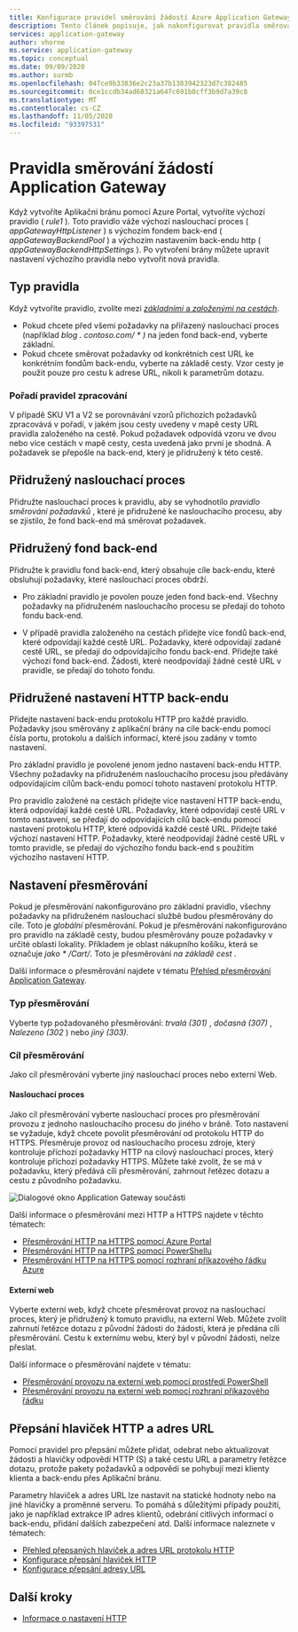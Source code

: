 ```yaml
---
title: Konfigurace pravidel směrování žádostí Azure Application Gateway
description: Tento článek popisuje, jak nakonfigurovat pravidla směrování žádostí Azure Application Gateway.
services: application-gateway
author: vhorne
ms.service: application-gateway
ms.topic: conceptual
ms.date: 09/09/2020
ms.author: surmb
ms.openlocfilehash: 047ce9b33836e2c23a37b1383942323d7c382485
ms.sourcegitcommit: 0ce1ccdb34ad60321a647c691b0cff3b9d7a39c8
ms.translationtype: MT
ms.contentlocale: cs-CZ
ms.lasthandoff: 11/05/2020
ms.locfileid: "93397531"
---
```

# <a name="application-gateway-request-routing-rules"></a>Pravidla směrování žádostí Application Gateway

Když vytvoříte Aplikační bránu pomocí Azure Portal, vytvoříte výchozí pravidlo ( *rule1* ). Toto pravidlo váže výchozí naslouchací proces ( *appGatewayHttpListener* ) s výchozím fondem back-end ( *appGatewayBackendPool* ) a výchozím nastavením back-endu http ( *appGatewayBackendHttpSettings* ). Po vytvoření brány můžete upravit nastavení výchozího pravidla nebo vytvořit nová pravidla.

## <a name="rule-type"></a>Typ pravidla

Když vytvoříte pravidlo, zvolíte mezi [ *základními* a *založenými na cestách*](./application-gateway-components.md#request-routing-rules).

- Pokud chcete před všemi požadavky na přiřazený naslouchací proces (například *blog <i></i> . contoso.com/ \* )* na jeden fond back-end, vyberte základní.
- Pokud chcete směrovat požadavky od konkrétních cest URL ke konkrétním fondům back-endu, vyberte na základě cesty. Vzor cesty je použit pouze pro cestu k adrese URL, nikoli k parametrům dotazu.

### <a name="order-of-processing-rules"></a>Pořadí pravidel zpracování

V případě SKU V1 a V2 se porovnávání vzorů příchozích požadavků zpracovává v pořadí, v jakém jsou cesty uvedeny v mapě cesty URL pravidla založeného na cestě. Pokud požadavek odpovídá vzoru ve dvou nebo více cestách v mapě cesty, cesta uvedená jako první je shodná. A požadavek se přepošle na back-end, který je přidružený k této cestě.

## <a name="associated-listener"></a>Přidružený naslouchací proces

Přidružte naslouchací proces k pravidlu, aby se vyhodnotilo *pravidlo směrování požadavků* , které je přidružené ke naslouchacího procesu, aby se zjistilo, že fond back-end má směrovat požadavek.

## <a name="associated-back-end-pool"></a>Přidružený fond back-end

Přidružte k pravidlu fond back-end, který obsahuje cíle back-endu, které obsluhují požadavky, které naslouchací proces obdrží.

 - Pro základní pravidlo je povolen pouze jeden fond back-end. Všechny požadavky na přidruženém naslouchacího procesu se předají do tohoto fondu back-end.

 - V případě pravidla založeného na cestách přidejte více fondů back-end, které odpovídají každé cestě URL. Požadavky, které odpovídají zadané cestě URL, se předají do odpovídajícího fondu back-end. Přidejte také výchozí fond back-end. Žádosti, které neodpovídají žádné cestě URL v pravidle, se předají do tohoto fondu.

## <a name="associated-back-end-http-setting"></a>Přidružené nastavení HTTP back-endu

Přidejte nastavení back-endu protokolu HTTP pro každé pravidlo. Požadavky jsou směrovány z aplikační brány na cíle back-endu pomocí čísla portu, protokolu a dalších informací, které jsou zadány v tomto nastavení.

Pro základní pravidlo je povolené jenom jedno nastavení back-endu HTTP. Všechny požadavky na přidruženém naslouchacího procesu jsou předávány odpovídajícím cílům back-endu pomocí tohoto nastavení protokolu HTTP.

Pro pravidlo založené na cestách přidejte více nastavení HTTP back-endu, která odpovídají každé cestě URL. Požadavky, které odpovídají cestě URL v tomto nastavení, se předají do odpovídajících cílů back-endu pomocí nastavení protokolu HTTP, které odpovídá každé cestě URL. Přidejte také výchozí nastavení HTTP. Požadavky, které neodpovídají žádné cestě URL v tomto pravidle, se předají do výchozího fondu back-end s použitím výchozího nastavení HTTP.

## <a name="redirection-setting"></a>Nastavení přesměrování

Pokud je přesměrování nakonfigurováno pro základní pravidlo, všechny požadavky na přidruženém naslouchací službě budou přesměrovány do cíle. Toto je *globální* přesměrování. Pokud je přesměrování nakonfigurováno pro pravidlo na základě cesty, budou přesměrovány pouze požadavky v určité oblasti lokality. Příkladem je oblast nákupního košíku, která se označuje *jako \* /Cart/*. Toto je přesměrování *na základě cest* .

Další informace o přesměrování najdete v tématu [Přehled přesměrování Application Gateway](redirect-overview.md).

### <a name="redirection-type"></a>Typ přesměrování

Vyberte typ požadovaného přesměrování: *trvalá (301)* , *dočasná (307)* , *Nalezeno (302* ) nebo *jiný (303)*.

### <a name="redirection-target"></a>Cíl přesměrování

Jako cíl přesměrování vyberte jiný naslouchací proces nebo externí Web.

#### <a name="listener"></a>Naslouchací proces

Jako cíl přesměrování vyberte naslouchací proces pro přesměrování provozu z jednoho naslouchacího procesu do jiného v bráně. Toto nastavení se vyžaduje, když chcete povolit přesměrování od protokolu HTTP do HTTPS. Přesměruje provoz od naslouchacího procesu zdroje, který kontroluje příchozí požadavky HTTP na cílový naslouchací proces, který kontroluje příchozí požadavky HTTPS. Můžete také zvolit, že se má v požadavku, který předává cíli přesměrování, zahrnout řetězec dotazu a cestu z původního požadavku.

![Dialogové okno Application Gateway součásti](./media/configuration-overview/configure-redirection.png)

Další informace o přesměrování mezi HTTP a HTTPS najdete v těchto tématech:
- [Přesměrování HTTP na HTTPS pomocí Azure Portal](redirect-http-to-https-portal.md)
- [Přesměrování HTTP na HTTPS pomocí PowerShellu](redirect-http-to-https-powershell.md)
- [Přesměrování HTTP na HTTPS pomocí rozhraní příkazového řádku Azure](redirect-http-to-https-cli.md)

#### <a name="external-site"></a>Externí web

Vyberte externí web, když chcete přesměrovat provoz na naslouchací proces, který je přidružený k tomuto pravidlu, na externí Web. Můžete zvolit zahrnutí řetězce dotazu z původní žádosti do žádosti, která je předána cíli přesměrování. Cestu k externímu webu, který byl v původní žádosti, nelze přeslat.

Další informace o přesměrování najdete v tématu:
- [Přesměrování provozu na externí web pomocí prostředí PowerShell](redirect-external-site-powershell.md)
- [Přesměrování provozu na externí web pomocí rozhraní příkazového řádku](redirect-external-site-cli.md)

## <a name="rewrite-http-headers-and-url"></a>Přepsání hlaviček HTTP a adres URL

Pomocí pravidel pro přepsání můžete přidat, odebrat nebo aktualizovat žádosti a hlavičky odpovědí HTTP (S) a také cestu URL a parametry řetězce dotazu, protože pakety požadavků a odpovědí se pohybují mezi klienty klienta a back-endu přes Aplikační bránu.

Parametry hlaviček a adres URL lze nastavit na statické hodnoty nebo na jiné hlavičky a proměnné serveru. To pomáhá s důležitými případy použití, jako je například extrakce IP adres klientů, odebrání citlivých informací o back-endu, přidání dalších zabezpečení atd.
Další informace naleznete v tématech:

 - [Přehled přepsaných hlaviček a adres URL protokolu HTTP](rewrite-http-headers-url.md)
 - [Konfigurace přepsání hlaviček HTTP](rewrite-http-headers-portal.md)
 - [Konfigurace přepsání adresy URL](rewrite-url-portal.md)

## <a name="next-steps"></a>Další kroky

- [Informace o nastavení HTTP](configuration-http-settings.md)